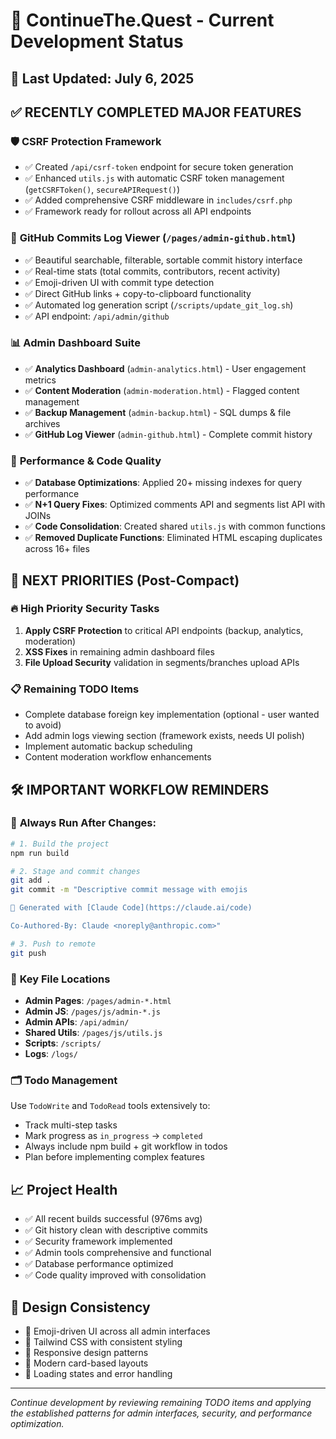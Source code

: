# 🚀 ContinueThe.Quest - Current Development Status

## 📅 Last Updated: July 6, 2025

## ✅ **RECENTLY COMPLETED MAJOR FEATURES**

### 🛡️ **CSRF Protection Framework** 
- ✅ Created `/api/csrf-token` endpoint for secure token generation
- ✅ Enhanced `utils.js` with automatic CSRF token management (`getCSRFToken()`, `secureAPIRequest()`)
- ✅ Added comprehensive CSRF middleware in `includes/csrf.php`
- ✅ Framework ready for rollout across all API endpoints

### 🐙 **GitHub Commits Log Viewer** (`/pages/admin-github.html`)
- ✅ Beautiful searchable, filterable, sortable commit history interface
- ✅ Real-time stats (total commits, contributors, recent activity)
- ✅ Emoji-driven UI with commit type detection
- ✅ Direct GitHub links + copy-to-clipboard functionality
- ✅ Automated log generation script (`/scripts/update_git_log.sh`)
- ✅ API endpoint: `/api/admin/github`

### 📊 **Admin Dashboard Suite**
- ✅ **Analytics Dashboard** (`admin-analytics.html`) - User engagement metrics
- ✅ **Content Moderation** (`admin-moderation.html`) - Flagged content management
- ✅ **Backup Management** (`admin-backup.html`) - SQL dumps & file archives
- ✅ **GitHub Log Viewer** (`admin-github.html`) - Complete commit history

### 🔧 **Performance & Code Quality**
- ✅ **Database Optimizations**: Applied 20+ missing indexes for query performance
- ✅ **N+1 Query Fixes**: Optimized comments API and segments list API with JOINs
- ✅ **Code Consolidation**: Created shared `utils.js` with common functions
- ✅ **Removed Duplicate Functions**: Eliminated HTML escaping duplicates across 16+ files

## 🎯 **NEXT PRIORITIES** (Post-Compact)

### 🔥 **High Priority Security Tasks**
1. **Apply CSRF Protection** to critical API endpoints (backup, analytics, moderation)
2. **XSS Fixes** in remaining admin dashboard files
3. **File Upload Security** validation in segments/branches upload APIs

### 📋 **Remaining TODO Items**
- Complete database foreign key implementation (optional - user wanted to avoid)
- Add admin logs viewing section (framework exists, needs UI polish)
- Implement automatic backup scheduling
- Content moderation workflow enhancements

## 🛠️ **IMPORTANT WORKFLOW REMINDERS**

### 🔄 **Always Run After Changes:**
```bash
# 1. Build the project
npm run build

# 2. Stage and commit changes  
git add .
git commit -m "Descriptive commit message with emojis

🤖 Generated with [Claude Code](https://claude.ai/code)

Co-Authored-By: Claude <noreply@anthropic.com>"

# 3. Push to remote
git push
```

### 📁 **Key File Locations**
- **Admin Pages**: `/pages/admin-*.html`
- **Admin JS**: `/pages/js/admin-*.js`
- **Admin APIs**: `/api/admin/`
- **Shared Utils**: `/pages/js/utils.js`
- **Scripts**: `/scripts/`
- **Logs**: `/logs/`

### 🗂️ **Todo Management**
Use `TodoWrite` and `TodoRead` tools extensively to:
- Track multi-step tasks
- Mark progress as `in_progress` → `completed`
- Always include npm build + git workflow in todos
- Plan before implementing complex features

## 📈 **Project Health**
- ✅ All recent builds successful (976ms avg)
- ✅ Git history clean with descriptive commits
- ✅ Security framework implemented
- ✅ Admin tools comprehensive and functional
- ✅ Database performance optimized
- ✅ Code quality improved with consolidation

## 🎨 **Design Consistency**
- 🎯 Emoji-driven UI across all admin interfaces
- 🎨 Tailwind CSS with consistent styling
- 📱 Responsive design patterns
- 🌟 Modern card-based layouts
- 🔄 Loading states and error handling

---
*Continue development by reviewing remaining TODO items and applying the established patterns for admin interfaces, security, and performance optimization.*